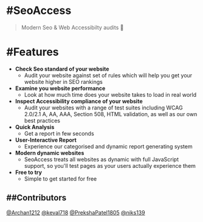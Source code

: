 #SeoAccess
==========
> Modern Seo & Web Accessibilty audits :muscle:

#Features
===========
- **Check Seo standard of your website**
    - Audit your website against set of rules which will help you get your website higher in SEO rankings
- **Examine you website performance**
    - Look at how much time does your website takes to load in real world
- **Inspect Accessibility compliance of your website**
    - Audit your websites with a range of test suites including WCAG 2.0/2.1 A, AA, AAA, Section 508, HTML validation, as well as our own best practices
- **Quick Analysis**
    - Get a report in few seconds
- **User-Interactive Report**
    - Experience our categorised and dynamic report generating system
- **Modern dynamic websites**
    - SeoAccess treats all websites as dynamic with full JavaScript support, so you'll test pages as your users actually experience them
- **Free to try**
    - Simple to get started for free
    
##Contributors
-----
[@Archan1212]( https://github.com/Archan1212 )
[@keval718]( https://github.com/keval718 )
[@PrekshaPatel1805]( https://github.com/PrekshaPatel1805 )
[@niks139]( https://github.com/niks139 )
